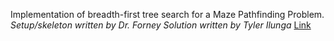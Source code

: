 Implementation of breadth-first tree search for a Maze Pathfinding Problem.
_Setup/skeleton written by Dr. Forney_
_Solution written by Tyler Ilunga_
[Link](http://forns.lmu.build/classes/spring-2019/cmsi-282/classwork/cw1/classwork-1.html)
